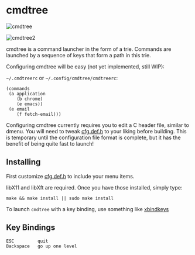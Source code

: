 
cmdtree
=======

![cmdtree](https://jb55.com/s/cmdtree.png?)

![cmdtree2](https://jb55.com/s/cmdtree2.png?)

cmdtree is a command launcher in the form of a trie. Commands are launched by a
sequence of keys that form a path in this trie.

Configuring cmdtree will be easy (not yet implemented, still WIP):

`~/.cmdtreerc` or `~/.config/cmdtree/cmdtreerc`:

    (commands
     (a application
        (b chrome)
        (e emacs))
     (e email
        (f fetch-email)))

Configuring cmdtree currently requires you to edit a C header file, similar to
dmenu. You will need to tweak [cfg.def.h](cfg.def.h) to your liking before
building. This is temporary until the configuration file format is complete, but
it has the benefit of being quite fast to launch!

Installing
----------

First customize [cfg.def.h](cfg.def.h) to include your menu items.

libX11 and libXft are required. Once you have those installed, simply type:

    make && make install || sudo make install

To launch `cmdtree` with a key binding, use something like
[xbindkeys](https://wiki.archlinux.org/index.php/Xbindkeys)


Key Bindings
------------

```
ESC         quit
Backspace   go up one level
```
